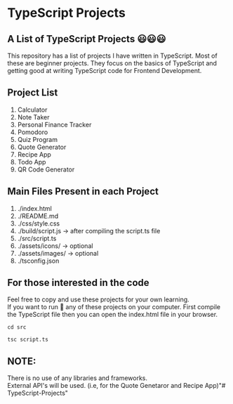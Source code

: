 # TypeScript Projects

## A List of TypeScript Projects 😃😃😃
This repository has a list of projects I have written in TypeScript. Most of these are beginner projects. They focus on the basics of TypeScript and getting good at writing TypeScript code for Frontend Development.

## Project List
1. Calculator
2. Note Taker
3. Personal Finance Tracker
4. Pomodoro
5. Quiz Program
6. Quote Generator
7. Recipe App
8. Todo App
9. QR Code Generator


## Main Files Present in each Project
1. ./index.html
2. ./README.md
3. ./css/style.css
4. ./build/script.js -> after compiling the script.ts file
5. ./src/script.ts
6. ./assets/icons/ -> optional
7. ./assets/images/ -> optional
8. ./tsconfig.json

## For those interested in the code
Feel free to copy and use these projects for your own learning. \
If you want to run 🚀 any of these projects on your computer. First compile the TypeScript file then you can open the index.html file in your browser.

```console
cd src

tsc script.ts
```

## NOTE:
There is no use of any libraries and frameworks. \
External API's will be used. (i.e, for the Quote Genetaror and Recipe App)"# TypeScript-Projects" 
